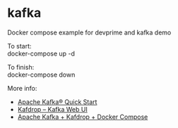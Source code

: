 # kafka
Docker compose example for devprime and kafka demo

To start:  
docker-compose up -d

To finish:  
docker-compose down


More info:   

- [Apache Kafka® Quick Start](https://developer.confluent.io/quickstart/kafka-docker/)
- [Kafdrop – Kafka Web UI](https://github.com/obsidiandynamics/kafdrop)
- [Apache Kafka + Kafdrop + Docker Compose](https://medium.com/azure-na-pratica/apache-kafka-kafdrop-docker-compose-montando-rapidamente-um-ambiente-para-testes-606cc76aa66)
